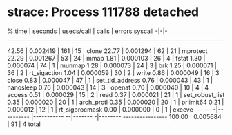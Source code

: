 # strace: Process 111788 detached
% time  |   seconds | usecs/call   |  calls  |  errors syscall
-|-|-
------ ----------- ----------- --------- --------- ----------------
 42.56  |  0.002419 |        161   |     15  |         clone
 22.77  |  0.001294 |         62   |     21  |         mprotect
 22.29  |  0.001267 |         53   |     24  |         mmap
  1.81  |  0.000103 |         26   |      4  |         fstat
  1.30  |  0.000074 |         74   |      1  |         munmap
  1.28  |  0.000073 |         24   |      3  |         brk
  1.25  |  0.000071 |         36   |      2  |         rt_sigaction
  1.04  |  0.000059 |         30   |      2  |         write
  0.86  |  0.000049 |         16   |      3  |         close
  0.83  |  0.000047 |         47   |      1  |         set_tid_address
  0.76  |  0.000043 |         43   |      1  |         nanosleep
  0.76  |  0.000043 |         14   |      3  |         openat
  0.70  |  0.000040 |         10   |      4  |       4 access
  0.51  |  0.000029 |         15   |      2  |         read
  0.37  |  0.000021 |         21   |      1  |         set_robust_list
  0.35  |  0.000020 |         20   |      1  |         arch_prctl
  0.35  |  0.000020 |         20   |      1  |         prlimit64
  0.21  |  0.000012 |         12   |      1  |         rt_sigprocmask
  0.00  |  0.000000 |          0   |      1  |         execve
------ -|---------- |----------- --|------- -|-------- ----------------
100.00  |  0.005684 |                   91   |      4 total